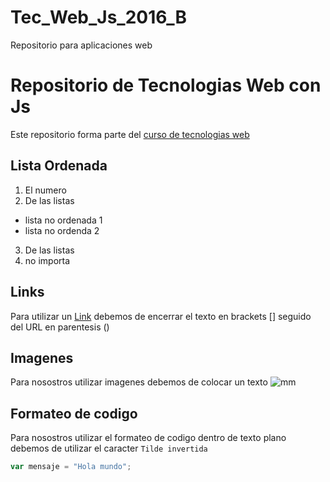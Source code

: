# Tec_Web_Js_2016_B
Repositorio para aplicaciones web

# Repositorio de Tecnologias Web con Js
Este repositorio forma parte del [curso de tecnologias web](https://github.com/adrianeguez/Tec_Web_Js_2016_B)

## Lista Ordenada

1. El numero
2. De las listas
 * lista no ordenada 1
 * lista no ordenda 2
3. De las listas
4. no importa

## Links
Para utilizar un [Link](www.duckduckgo.com) debemos de encerrar el texto en brackets [] seguido del URL en parentesis ()

## Imagenes
Para nosostros utilizar imagenes debemos de colocar un texto 
![mm](https://openclipart.org/image/2400px/svg_to_png/240726/fossasia2016-2016021130.png)

## Formateo de codigo
Para nosostros utilizar el formateo de codigo dentro de texto plano debemos de utilizar el caracter `Tilde invertida`

```javascript
var mensaje = "Hola mundo";
```
